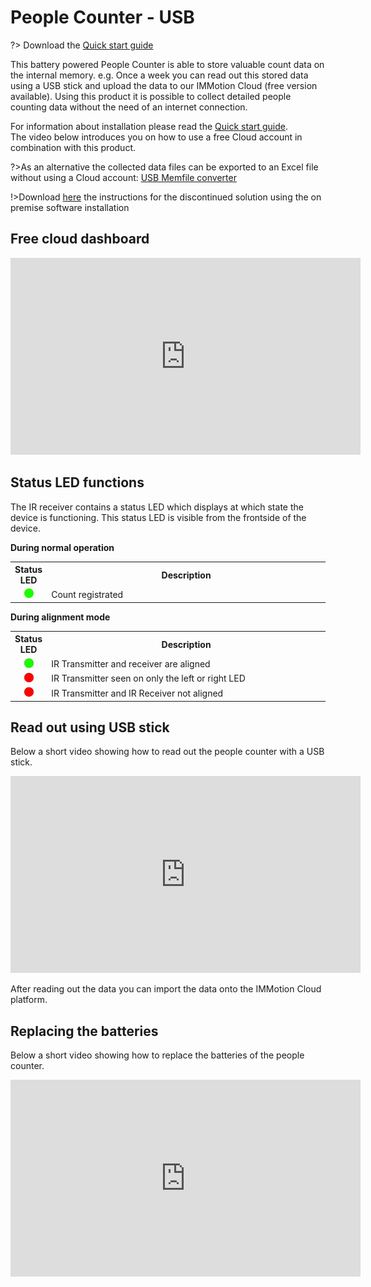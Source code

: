 # People Counter - USB

?> Download the <a href="./pdf/IMBuildings - Quick start guide - People Counter - USB v25.01-1.pdf">Quick start guide</a>

This battery powered People Counter is able to store valuable count data on the internal memory. e.g. Once a week you can read out this stored data using a USB stick and upload the data to our IMMotion Cloud (free version available). Using this product it is possible to collect detailed people counting data without the need of an internet connection.

For information about installation please read the <a href="./pdf/IMBuildings - Quick start guide - People Counter - USB v25.01-1.pdf">Quick start guide</a>.
<br>The video below introduces you on how to use a free Cloud account in combination with this product.

?>As an alternative the collected data files can be exported to an Excel file without using a Cloud account: <a href="https://app.im-motion.net/public-usb-people-counter" target="_blank">USB Memfile converter</a>

!>Download <a href="./pdf/USB People Counter.pdf">here</a> the instructions for the discontinued solution using the on premise software installation 

## Free cloud dashboard

<iframe width="560" height="315" src="https://www.youtube.com/embed/mec1er2g7CI?si=VN81QKGvPXlp10r4" title="YouTube video player" frameborder="0" allow="accelerometer; autoplay; clipboard-write; encrypted-media; gyroscope; picture-in-picture; web-share" referrerpolicy="strict-origin-when-cross-origin" allowfullscreen></iframe>

## Status LED functions

The IR receiver contains a status LED which displays at which state the device is functioning.
This status LED is visible from the frontside of the device.

**During normal operation**
<table>
<tr><th width="30">Status LED</th><th width="600">Description</th></tr>
<tr><td align="center"><img src="./assets/blink-led-green-count.gif" width="15"></td><td>Count registrated</td>
</table>

**During alignment mode**
<table>
<tr><th width="30">Status LED</th><th width="600">Description</th></tr>
<tr><td align="center"><img src="./assets/led-green.gif" width="15"></td><td>IR Transmitter and receiver are aligned</td>
<tr><td align="center"><img src="./assets/led-red.gif" width="15"></td><td>IR Transmitter seen on only the left or right LED</td>
<tr><td align="center"><img src="./assets/blink-led-red.gif" width="15"></td><td>IR Transmitter and IR Receiver not aligned</td>
</table>

## Read out using USB stick

Below a short video showing how to read out the people counter with a USB stick.

<iframe width="560" height="315" src="https://www.youtube.com/embed/HU64OTo57-U?si=vl00ej9xdqfjTa2I" title="YouTube video player" frameborder="0" allow="accelerometer; autoplay; clipboard-write; encrypted-media; gyroscope; picture-in-picture; web-share" referrerpolicy="strict-origin-when-cross-origin" allowfullscreen></iframe>

After reading out the data you can import the data onto the IMMotion Cloud platform.

## Replacing the batteries

Below a short video showing how to replace the batteries of the people counter.

<iframe width="560" height="315" src="https://www.youtube.com/embed/LOzhnYEsW3g?si=U7Xo0Zq2mEvMeUmk" title="YouTube video player" frameborder="0" allow="accelerometer; autoplay; clipboard-write; encrypted-media; gyroscope; picture-in-picture; web-share" referrerpolicy="strict-origin-when-cross-origin" allowfullscreen></iframe>

